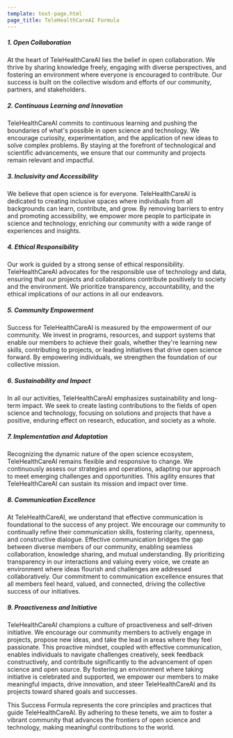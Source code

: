 ```yaml
---
template: text-page.html
page_title: TeleHealthCareAI Formula
---
```


<section class="container pt-3">

  <div class="formula-section">
    <h5>1. Open Collaboration</h5>
    <p>
      At the heart of TeleHealthCareAI lies the belief in open collaboration. We
      thrive by sharing knowledge freely, engaging with diverse perspectives,
      and fostering an environment where everyone is encouraged to contribute.
      Our success is built on the collective wisdom and efforts of our
      community, partners, and stakeholders.
    </p>
  </div>

  <div class="formula-section">
    <h5>2. Continuous Learning and Innovation</h5>
    <p>
      TeleHealthCareAI commits to continuous learning and pushing the boundaries
      of what's possible in open science and technology. We encourage curiosity,
      experimentation, and the application of new ideas to solve complex
      problems. By staying at the forefront of technological and scientific
      advancements, we ensure that our community and projects remain relevant
      and impactful.
    </p>
  </div>

  <div class="formula-section">
    <h5>3. Inclusivity and Accessibility</h5>
    <p>
      We believe that open science is for everyone. TeleHealthCareAI is
      dedicated to creating inclusive spaces where individuals from all
      backgrounds can learn, contribute, and grow. By removing barriers to entry
      and promoting accessibility, we empower more people to participate in
      science and technology, enriching our community with a wide range of
      experiences and insights.
    </p>
  </div>

  <div class="formula-section">
    <h5>4. Ethical Responsibility</h5>
    <p>
      Our work is guided by a strong sense of ethical responsibility.
      TeleHealthCareAI advocates for the responsible use of technology and data,
      ensuring that our projects and collaborations contribute positively to
      society and the environment. We prioritize transparency, accountability,
      and the ethical implications of our actions in all our endeavors.
    </p>
  </div>

  <div class="formula-section">
    <h5>5. Community Empowerment</h5>
    <p>
      Success for TeleHealthCareAI is measured by the empowerment of our
      community. We invest in programs, resources, and support systems that
      enable our members to achieve their goals, whether they're learning new
      skills, contributing to projects, or leading initiatives that drive open
      science forward. By empowering individuals, we strengthen the foundation
      of our collective mission.
    </p>
  </div>

  <div class="formula-section">
    <h5>6. Sustainability and Impact</h5>
    <p>
      In all our activities, TeleHealthCareAI emphasizes sustainability and
      long-term impact. We seek to create lasting contributions to the fields of
      open science and technology, focusing on solutions and projects that have
      a positive, enduring effect on research, education, and society as a
      whole.
    </p>
  </div>

  <div class="formula-section">
    <h5>7. Implementation and Adaptation</h5>
    <p>
      Recognizing the dynamic nature of the open science ecosystem,
      TeleHealthCareAI remains flexible and responsive to change. We
      continuously assess our strategies and operations, adapting our approach
      to meet emerging challenges and opportunities. This agility ensures that
      TeleHealthCareAI can sustain its mission and impact over time.
    </p>
  </div>

  <div class="formula-section">
    <h5>8. Communication Excellence</h5>
    <p>
      At TeleHealthCareAI, we understand that effective communication is
      foundational to the success of any project. We encourage our community to
      continually refine their communication skills, fostering clarity,
      openness, and constructive dialogue. Effective communication bridges the
      gap between diverse members of our community, enabling seamless
      collaboration, knowledge sharing, and mutual understanding. By
      prioritizing transparency in our interactions and valuing every voice, we
      create an environment where ideas flourish and challenges are addressed
      collaboratively. Our commitment to communication excellence ensures that
      all members feel heard, valued, and connected, driving the collective
      success of our initiatives.
    </p>
  </div>

  <div class="formula-section">
    <h5>9. Proactiveness and Initiative</h5>
    <p>
      TeleHealthCareAI champions a culture of proactiveness and self-driven
      initiative. We encourage our community members to actively engage in
      projects, propose new ideas, and take the lead in areas where they feel
      passionate. This proactive mindset, coupled with effective communication,
      enables individuals to navigate challenges creatively, seek feedback
      constructively, and contribute significantly to the advancement of open
      science and open source. By fostering an environment where taking
      initiative is celebrated and supported, we empower our members to make
      meaningful impacts, drive innovation, and steer TeleHealthCareAI and its
      projects toward shared goals and successes.
    </p>
  </div>

  <div class="formula-section">
    <p>
      This Success Formula represents the core principles and practices that
      guide TeleHealthCareAI. By adhering to these tenets, we aim to foster a
      vibrant community that advances the frontiers of open science and
      technology, making meaningful contributions to the world.
    </p>
  </div>
</section>

